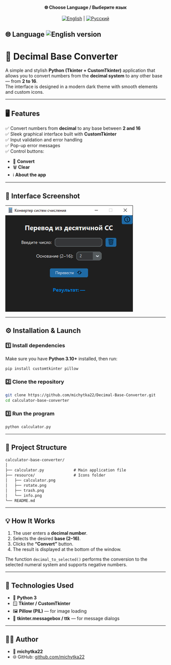 <p align="center">
  <b>🌐 Choose Language / Выберите язык</b><br><br>
  <a href="README_EN.md"><img src="https://flagcdn.com/40x30/us.png" alt="English" /></a> |
  <a href="README_RU.md"><img src="https://flagcdn.com/40x30/ru.png" alt="Русский" /></a> 
</p>

🌐 Language
![English version](https://flagcdn.com/32x24/us.png)
---


# 🔢 Decimal Base Converter

A simple and stylish **Python (Tkinter + CustomTkinter)** application that allows you to convert numbers from the **decimal system** to any other base — from **2 to 16**.  
The interface is designed in a modern dark theme with smooth elements and custom icons.

---

## 🖥️ Features

✅ Convert numbers from **decimal** to any base between **2 and 16**  
✅ Sleek graphical interface built with **CustomTkinter**  
✅ Input validation and error handling  
✅ Pop-up error messages  
✅ Control buttons:
- 🔁 **Convert**
- 🗑 **Clear**
- ℹ **About the app**

---

## 📸 Interface Screenshot

![Program Interface](resource/screenshot.png)

---

## ⚙️ Installation & Launch

### 1️⃣ Install dependencies

Make sure you have **Python 3.10+** installed, then run:

```bash
pip install customtkinter pillow
````

### 2️⃣ Clone the repository

```bash
git clone https://github.com/michytka22/Decimal-Base-Converter.git
cd calculator-base-converter
```

### 3️⃣ Run the program

```bash
python calculator.py
```

---

## 📁 Project Structure

```
calculator-base-converter/
│
├── calculator.py             # Main application file
├── resource/                 # Icons folder
│   ├── calculator.png
│   ├── rotate.png
│   ├── trash.png
│   └── info.png
└── README.md
```

---

## 💡 How It Works

1. The user enters a **decimal number**.
2. Selects the desired **base (2–16)**.
3. Clicks the **“Convert”** button.
4. The result is displayed at the bottom of the window.

The function `decimal_to_selected()` performs the conversion to the selected numeral system and supports negative numbers.

---

## 🧩 Technologies Used

* 🐍 **Python 3**
* 🪟 **Tkinter / CustomTkinter**
* 🖼 **Pillow (PIL)** — for image loading
* 💬 **tkinter.messagebox / ttk** — for message dialogs

---

## 👨‍💻 Author

* 👤 **michytka22**
* 🌐 GitHub: [github.com/michytka22](https://github.com/michytka22)
